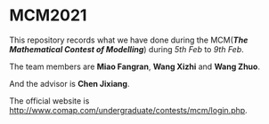 # MCM2021
This repository records what we have done during the MCM(***The Mathematical Contest of Modelling***) during *5th Feb* to *9th Feb*.

The team members are **Miao Fangran**, **Wang Xizhi** and **Wang Zhuo**.

And the advisor is **Chen Jixiang**.

The official website is http://www.comap.com/undergraduate/contests/mcm/login.php.

